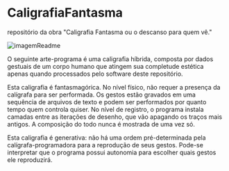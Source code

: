 # CaligrafiaFantasma
repositório da obra "Caligrafia Fantasma ou o descanso para quem vê."

![imagemReadme](https://user-images.githubusercontent.com/54755880/180909628-39da37fe-4b5e-407e-93f9-dbed58cac243.png)


O seguinte arte-programa é uma caligrafia híbrida, composta por dados gestuais de um corpo humano que atingem sua completude estética apenas quando processados pelo software deste repositório.

Esta caligrafia é fantasmagórica. No nível físico, não requer a presença da calígrafa para ser performada. Os gestos estão gravados em uma sequência de arquivos de texto e podem ser performados por quanto tempo quem controla quiser. No nível de registro, o programa instala camadas entre as iterações de desenho, que vão apagando os traços mais antigos. A composição do todo nunca é mostrada de uma vez só. 

Esta caligrafia é generativa: não há uma ordem pré-determinada pela calígrafa-programadora para a reprodução de seus gestos. Pode-se interpretar que o programa possui autonomia para escolher quais gestos ele reproduzirá.
